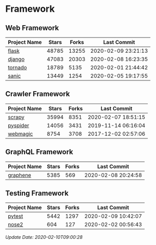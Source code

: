 # Framework

## Web Framework

| Project Name | Stars | Forks | Last Commit |
| ------------ | ----- | ----- | ----------- |
| [flask](https://github.com/pallets/flask) | 48785 | 13255 | 2020-02-09 23:21:13 |
| [django](https://github.com/django/django) | 47083 | 20303 | 2020-02-08 16:23:35 |
| [tornado](https://github.com/tornadoweb/tornado) | 18789 | 5135 | 2020-02-01 21:44:42 |
| [sanic](https://github.com/huge-success/sanic) | 13449 | 1254 | 2020-02-05 19:17:55 |

## Crawler Framework

| Project Name | Stars | Forks | Last Commit |
| ------------ | ----- | ----- | ----------- |
| [scrapy](https://github.com/scrapy/scrapy) | 35994 | 8351 | 2020-02-07 18:51:15 |
| [pyspider](https://github.com/binux/pyspider) | 14056 | 3431 | 2019-11-14 06:16:04 |
| [webmagic](https://github.com/code4craft/webmagic) | 8754 | 3708 | 2017-12-02 02:57:06 |

## GraphQL Framework

| Project Name | Stars | Forks | Last Commit |
| ------------ | ----- | ----- | ----------- |
| [graphene](https://github.com/graphql-python/graphene) | 5385 | 569 | 2020-02-08 20:24:58 |

## Testing Framework

| Project Name | Stars | Forks | Last Commit |
| ------------ | ----- | ----- | ----------- |
| [pytest](https://github.com/pytest-dev/pytest) | 5442 | 1297 | 2020-02-09 10:42:07 |
| [nose2](https://github.com/nose-devs/nose2) | 604 | 127 | 2020-02-02 00:56:43 |

*Update Date: 2020-02-10T09:00:28*